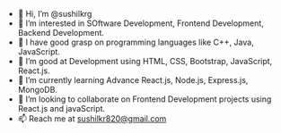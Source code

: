 - 👋 Hi, I’m @sushilkrg
- 👀 I’m interested in SOftware Development, Frontend Development, Backend Development.
- 🌱 I have good grasp on programming languages like  C++, Java, JavaScript.
- 🌱 I’m good at Development using HTML, CSS, Bootstrap, JavaScript, React.js.
- 🌱 I’m currently learning Advance React.js, Node.js, Express.js, MongoDB.
- 💞️ I’m looking to collaborate on Frontend Development projects using React.js and javaScript.
- 📫 Reach me at    sushilkr820@gmail.com

<!---
sushilkrg/sushilkrg is a ✨ special ✨ repository because its `README.md` (this file) appears on your GitHub profile.
You can click the Preview link to take a look at your changes.
--->
